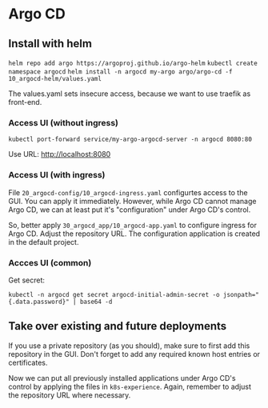# Argo CD

## Install with helm

`helm repo add argo https://argoproj.github.io/argo-helm`
`kubectl create namespace argocd`
`helm install -n argocd my-argo argo/argo-cd -f 10_argocd-helm/values.yaml`

The values.yaml sets insecure access, because we want to use traefik
as front-end.

### Access UI (without ingress)

```
kubectl port-forward service/my-argo-argocd-server -n argocd 8080:80
```

Use URL: [http://localhost:8080](http://localhost:8080)

### Access UI (with ingress)

File `20_argocd-config/10_argocd-ingress.yaml` configurtes access to the GUI.
You can apply it immediately. However, while Argo CD cannot manage 
Argo CD, we can at least put it's "configuration" under Argo CD's control.

So, better apply `30_argocd_app/10_argocd-app.yaml` to configure ingress for 
Argo CD. Adjust the repository URL. The configuration application
is created in the default project.

### Accces UI (common)

Get secret:

```
kubectl -n argocd get secret argocd-initial-admin-secret -o jsonpath="{.data.password}" | base64 -d
```

## Take over existing and future deployments

If you use a private repository (as you should), make sure to first
add this repository in the GUI. Don't forget to add any required
known host entries or certificates.

Now we can put all previously installed applications under
Argo CD's control by applying the files in `k8s-experience`.
Again, remember to adjust the repository URL where necessary.
